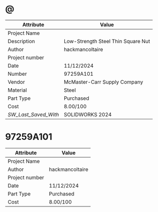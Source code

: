 # @
| Attribute | Value |
| ---  | ---     |
| Project Name |  |
| Description | Low-Strength Steel Thin Square Nut |
| Author | hackmancoltaire |
| Project number |  |
| Date | 11/12/2024 |
| Number | 97259A101 |
| Vendor | McMaster-Carr Supply Company |
| Material | Steel |
| Part Type | Purchased |
| Cost | 8.00/100 |
| _SW_Last_Saved_With_ | SOLIDWORKS 2024 |
# 97259A101
| Attribute | Value |
| ---  | ---     |
| Project Name |  |
| Author | hackmancoltaire |
| Project number |  |
| Date | 11/12/2024 |
| Part Type | Purchased |
| Cost | 8.00/100 |
